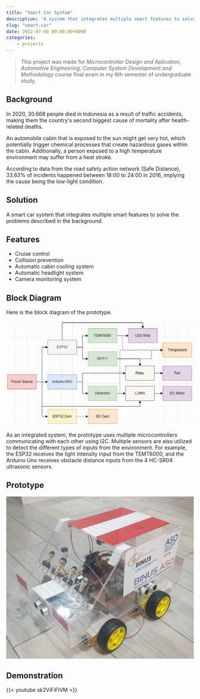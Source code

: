 ```yaml
---
title: "Smart Car System"
description: "A system that integrates multiple smart features to solve various automotive-related problems."
slug: "smart-car"
date: 2022-07-08 00:00:00+0000
categories:
    - projects
---
```


> This project was made for _Microcontroller Design and Aplication,
Automotive Engineering,
Computer System Development and Methodology_ course final exam in my 6th semester of undergraduate study.

## Background

In 2020, 30.668 people died in Indonesia as a result of traffic accidents, making them the country's second biggest cause of mortality after health-related deaths. 

An automobile cabin that is exposed to the sun might get very hot, which potentially trigger chemical processes that create hazardous gases within the cabin. Additionally, a person exposed to a high temperature environment may suffer from a heat stroke.

According to data from the road safety action network (Safe Distance), 33.63% of incidents happened between 18:00 to 24:00 in 2016, implying the cause being the low-light condition.

## Solution

A smart car system that integrates multiple smart features to solve the problems described in the background.

## Features

* Cruise control
* Collision prevention
* Automatic cabin cooling system
* Automatic headlight system
* Camera monitoring system

## Block Diagram

Here is the block diagram of the prototype.

![Block Diagram](block-diagram.png)

As an integrated system, the prototype uses multiple microcontrollers communicating with each other using I2C. Multiple sensors are also utilized to detect the different types of inputs from the environment. For example, the ESP32 receives the light intensity input from the TEMT6000, and the Arduino Uno receives obstacle distance inputs from the 4 HC-SR04 ultrasonic sensors.

## Prototype 

![Prototype](prototype.png)

## Demonstration

{{< youtube sk2ViFiFlVM >}}